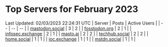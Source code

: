 # Top Servers for February 2023
Last Updated: 02/03/2023 22:24:31 UTC
| Server | Posts | Active Users |
| -- | -- | -- |
| [mastodon.social](https://mastodon.social/tags/PowerShell) | 3 | 2 |
| [fosstodon.org](https://fosstodon.org/tags/PowerShell) | 2 | 1 |
| [infosec.exchange](https://infosec.exchange/tags/PowerShell) | 2 | 1 |
| [masto.ai](https://masto.ai/tags/PowerShell) | 2 | 2 |
| [techhub.social](https://techhub.social/tags/PowerShell) | 2 | 2 |
| [home.social](https://home.social/tags/PowerShell) | 1 | 1 |
| [ioc.exchange](https://ioc.exchange/tags/PowerShell) | 1 | 1 |
| [mstdn.social](https://mstdn.social/tags/PowerShell) | 1 | 1 |
